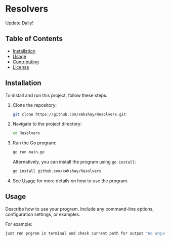 # Resolvers

Update Daily!

## Table of Contents

- [Installation](#installation)
- [Usage](#usage)
- [Contributing](#contributing)
- [License](#license)

## Installation

To install and run this project, follow these steps:

1. Clone the repository:

    ```bash
    git clone https://github.com/xAkshay/Resolvers.git
    ```

2. Navigate to the project directory:

    ```bash
    cd Resolvers
    ```

3. Run the Go program:

    ```bash
    go run main.go
    ```

    Alternatively, you can install the program using `go install`:

    ```bash
    go install github.com/xAkshay/Resolvers
    ```

4. See [Usage](#usage) for more details on how to use the program.

## Usage

Describe how to use your program. Include any command-line options, configuration settings, or examples.

For example:

```bash
just run prgram in terminal and check current path for output "no arguments"

